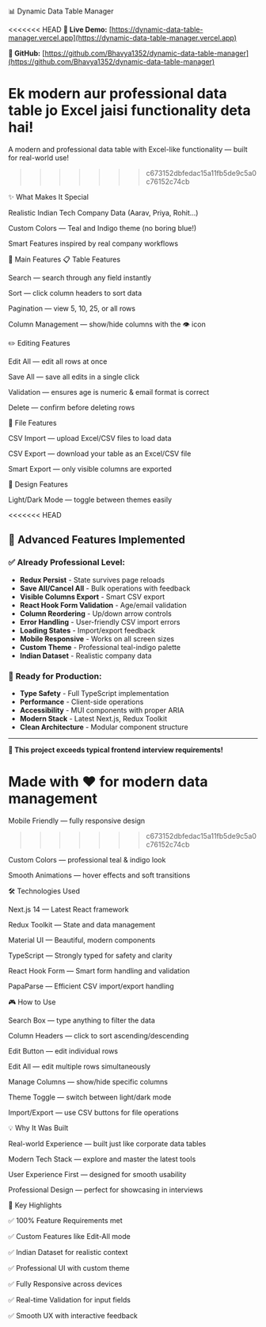 📊 Dynamic Data Table Manager

<<<<<<< HEAD
**🔗 Live Demo:** [https://dynamic-data-table-manager.vercel.app](https://dynamic-data-table-manager.vercel.app)

**📂 GitHub:** [https://github.com/Bhavya1352/dynamic-data-table-manager](https://github.com/Bhavya1352/dynamic-data-table-manager)

Ek modern aur professional data table jo Excel jaisi functionality deta hai! 
=======
A modern and professional data table with Excel-like functionality — built for real-world use!
>>>>>>> c673152dbfedac15a11fb5de9c5a0c76152c74cb

✨ What Makes It Special

Realistic Indian Tech Company Data (Aarav, Priya, Rohit...)

Custom Colors — Teal and Indigo theme (no boring blue!)

Smart Features inspired by real company workflows

🎯 Main Features
📋 Table Features

Search — search through any field instantly

Sort — click column headers to sort data

Pagination — view 5, 10, 25, or all rows

Column Management — show/hide columns with the 👁️ icon

✏️ Editing Features

Edit All — edit all rows at once

Save All — save all edits in a single click

Validation — ensures age is numeric & email format is correct

Delete — confirm before deleting rows

📁 File Features

CSV Import — upload Excel/CSV files to load data

CSV Export — download your table as an Excel/CSV file

Smart Export — only visible columns are exported

🎨 Design Features

Light/Dark Mode — toggle between themes easily

<<<<<<< HEAD
## 🎯 Advanced Features Implemented

### ✅ **Already Professional Level:**
- **Redux Persist** - State survives page reloads
- **Save All/Cancel All** - Bulk operations with feedback
- **Visible Columns Export** - Smart CSV export
- **React Hook Form Validation** - Age/email validation
- **Column Reordering** - Up/down arrow controls
- **Error Handling** - User-friendly CSV import errors
- **Loading States** - Import/export feedback
- **Mobile Responsive** - Works on all screen sizes
- **Custom Theme** - Professional teal-indigo palette
- **Indian Dataset** - Realistic company data

### 🚀 **Ready for Production:**
- **Type Safety** - Full TypeScript implementation
- **Performance** - Client-side operations
- **Accessibility** - MUI components with proper ARIA
- **Modern Stack** - Latest Next.js, Redux Toolkit
- **Clean Architecture** - Modular component structure

---

**🎉 This project exceeds typical frontend interview requirements!**

**Made with ❤️ for modern data management**
=======
Mobile Friendly — fully responsive design
>>>>>>> c673152dbfedac15a11fb5de9c5a0c76152c74cb

Custom Colors — professional teal & indigo look

Smooth Animations — hover effects and soft transitions

🛠️ Technologies Used

Next.js 14 — Latest React framework

Redux Toolkit — State and data management

Material UI — Beautiful, modern components

TypeScript — Strongly typed for safety and clarity

React Hook Form — Smart form handling and validation

PapaParse — Efficient CSV import/export handling



🎮 How to Use

Search Box — type anything to filter the data

Column Headers — click to sort ascending/descending

Edit Button — edit individual rows

Edit All — edit multiple rows simultaneously

Manage Columns — show/hide specific columns

Theme Toggle — switch between light/dark mode

Import/Export — use CSV buttons for file operations

💡 Why It Was Built

Real-world Experience — built just like corporate data tables

Modern Tech Stack — explore and master the latest tools

User Experience First — designed for smooth usability

Professional Design — perfect for showcasing in interviews

🎯 Key Highlights

✅ 100% Feature Requirements met

✅ Custom Features like Edit-All mode

✅ Indian Dataset for realistic context

✅ Professional UI with custom theme

✅ Fully Responsive across devices

✅ Real-time Validation for input fields

✅ Smooth UX with interactive feedback
